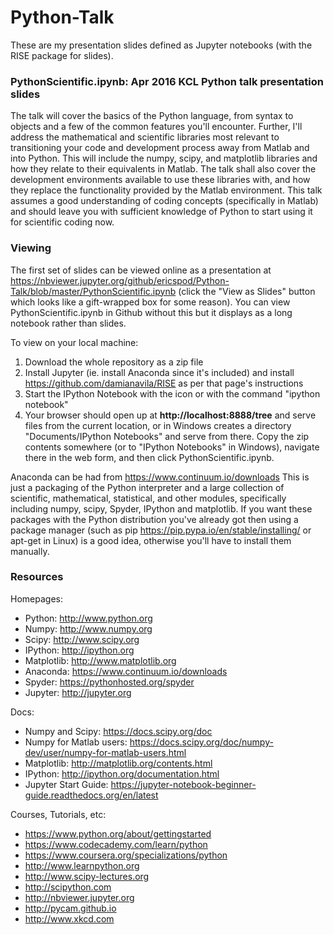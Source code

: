 # Python-Talk

These are my presentation slides defined as Jupyter notebooks (with the RISE package for slides).

### PythonScientific.ipynb: Apr 2016 KCL Python talk presentation slides
The talk will cover the basics of the Python language, from syntax to objects and a few of the common features you'll encounter. Further, I'll address the mathematical and scientific libraries most relevant to transitioning your code and development process away from Matlab and into Python. This will include the numpy, scipy, and matplotlib libraries and how they relate to their equivalents in Matlab. The talk shall also cover the development environments available to use these libraries with, and how they replace the functionality provided by the Matlab environment. This talk assumes a good understanding of coding concepts (specifically in Matlab) and should leave you with sufficient knowledge of Python to start using it for scientific coding now.

### Viewing
The first set of slides can be viewed online as a presentation at https://nbviewer.jupyter.org/github/ericspod/Python-Talk/blob/master/PythonScientific.ipynb (click the "View as Slides" button which looks like a gift-wrapped box for some reason). You can view PythonScientific.ipynb in Github without this but it displays as a long notebook rather than slides.

To view on your local machine:
 1. Download the whole repository as a zip file
 2. Install Jupyter (ie. install Anaconda since it's included) and install https://github.com/damianavila/RISE as per that page's instructions
 3. Start the IPython Notebook with the icon or with the command "ipython notebook"
 4. Your browser should open up at __http://localhost:8888/tree__ and serve files from the current location, or in Windows creates a directory "Documents/IPython Notebooks" and serve from there. Copy the zip contents somewhere (or to "IPython Notebooks" in Windows), navigate there in the web form, and then click PythonScientific.ipynb.

Anaconda can be had from https://www.continuum.io/downloads This is just a packaging of the Python interpreter and a large collection of scientific, mathematical, statistical, and other modules, specifically including numpy, scipy, Spyder, IPython and matplotlib. If you want these packages with the Python distribution you've already got then using a package manager (such as pip https://pip.pypa.io/en/stable/installing/ or apt-get in Linux) is a good idea, otherwise you'll have to install them manually.

### Resources

Homepages:
 * Python: http://www.python.org
 * Numpy: http://www.numpy.org
 * Scipy: http://www.scipy.org
 * IPython: http://ipython.org
 * Matplotlib: http://www.matplotlib.org
 * Anaconda: https://www.continuum.io/downloads
 * Spyder: https://pythonhosted.org/spyder
 * Jupyter: http://jupyter.org

Docs:
 * Numpy and Scipy: https://docs.scipy.org/doc
 * Numpy for Matlab users: https://docs.scipy.org/doc/numpy-dev/user/numpy-for-matlab-users.html
 * Matplotlib: http://matplotlib.org/contents.html
 * IPython: http://ipython.org/documentation.html
 * Jupyter Start Guide: https://jupyter-notebook-beginner-guide.readthedocs.org/en/latest

Courses, Tutorials, etc:
 * https://www.python.org/about/gettingstarted
 * https://www.codecademy.com/learn/python
 * https://www.coursera.org/specializations/python
 * http://www.learnpython.org
 * http://www.scipy-lectures.org
 * http://scipython.com
 * http://nbviewer.jupyter.org
 * http://pycam.github.io
 * http://www.xkcd.com
